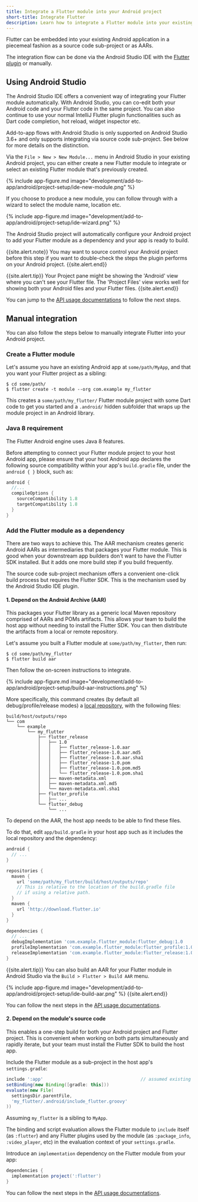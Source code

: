 ```yaml
---
title: Integrate a Flutter module into your Android project
short-title: Integrate Flutter
description: Learn how to integrate a Flutter module into your existing Android project.
---
```


Flutter can be embedded into your existing Android application in a piecemeal
fashion as a source code sub-project or as AARs.

The integration flow can be done via the Android Studio IDE with the
[Flutter plugin](https://plugins.jetbrains.com/plugin/9212-flutter) or manually.

## Using Android Studio

The Android Studio IDE offers a convenient way of integrating your Flutter
module automatically. With Android Studio, you can co-edit both your Android
code and your Flutter code in the same project. You can also continue to use
your normal IntelliJ Flutter plugin functionalities such as Dart code completion,
hot reload, widget inspector etc.

Add-to-app flows with Android Studio is only supported on Android Studio 3.6+
and only supports integrating via source code sub-project. See below for more
details on the distinction.

Via the `File > New > New Module...` menu in Android Studio in your existing
Android project, you can either create a new Flutter module to integrate or
select an existing Flutter module that's previously created.

{% include app-figure.md image="development/add-to-app/android/project-setup/ide-new-module.png" %}

If you choose to produce a new module, you can follow through with a wizard to
select the module name, location etc.

{% include app-figure.md image="development/add-to-app/android/project-setup/ide-wizard.png" %}

The Android Studio project will automatically configure your Android project
to add your Flutter module as a dependency and your app is ready to build.

{{site.alert.note}}
You may want to source control your Android project before this step if you
want to double-check the steps the plugin performs on your Android project.
{{site.alert.end}}

{{site.alert.tip}}
Your Project pane might be showing the 'Android' view where you can't see
your Flutter file. The 'Project Files' view works well for showing both your
Android files and your Flutter files.
{{site.alert.end}}

You can jump to the [API usage documentations](/docs/development/add-to-app/android/add-flutter-screen)
to follow the next steps.

## Manual integration

You can also follow the steps below to manually integrate Flutter into your
Android project.

### Create a Flutter module

Let's assume you have an existing Android app at `some/path/MyApp`, and that you
want your Flutter project as a sibling:
```terminal
$ cd some/path/
$ flutter create -t module --org com.example my_flutter
```
This creates a `some/path/my_flutter/` Flutter module project with some Dart
code to get you started and a `.android/` hidden subfolder that wraps up the
module project in an Android library.

### Java 8 requirement

The Flutter Android engine uses Java 8 features.

Before attempting to connect your Flutter module project to your host Android app,
please ensure that your host Android app declares the following source
compatibility within your app's `build.gradle` file, under the `android { }`
block, such as:

<?code-excerpt "MyApp/app/build.gradle" title?>
```gradle
android {
  //...
  compileOptions {
    sourceCompatibility 1.8
    targetCompatibility 1.8
  }
}
```

### Add the Flutter module as a dependency

There are two ways to achieve this. The AAR mechanism creates generic Android
AARs as intermediaries that packages your Flutter module. This is good when your
downstream app builders don't want to have the Flutter SDK installed. But
it adds one more build step if you build frequently.

The source code sub-project mechanism offers a convenient one-click build
process but requires the Flutter SDK. This is the mechanism used by the
Android Studio IDE plugin.

#### 1. Depend on the Android Archive (AAR)

This packages your Flutter library as a generic local Maven repository comprised
of AARs and POMs artifacts. This allows your team to build the host app without
needing to install the Flutter SDK. You can then distribute the artifacts from
a local or remote repository.

Let's assume you built a Flutter module at `some/path/my_flutter`, then run:
```terminal
$ cd some/path/my_flutter
$ flutter build aar
```

Then follow the on-screen instructions to integrate.

{% include app-figure.md image="development/add-to-app/android/project-setup/build-aar-instructions.png" %}

More specifically, this command creates (by default all debug/profile/release
modes) a [local repository](https://docs.gradle.org/current/userguide/repository_types.html#sub:maven_local), with the following files:

```text
build/host/outputs/repo
└── com
    └── example
        └── my_flutter
            ├── flutter_release
            │   ├── 1.0
            │   │   ├── flutter_release-1.0.aar
            │   │   ├── flutter_release-1.0.aar.md5
            │   │   ├── flutter_release-1.0.aar.sha1
            │   │   ├── flutter_release-1.0.pom
            │   │   ├── flutter_release-1.0.pom.md5
            │   │   └── flutter_release-1.0.pom.sha1
            │   ├── maven-metadata.xml
            │   ├── maven-metadata.xml.md5
            │   └── maven-metadata.xml.sha1
            ├── flutter_profile
            │   ├── ...
            └── flutter_debug
                └── ...
```

To depend on the AAR, the host app needs to be able to find these files.

To do that, edit `app/build.gradle` in your host app such as it includes
the local repository and the dependency:

<?code-excerpt "MyApp/app/build.gradle" title?>
```gradle
android {
  // ...
}

repositories {
  maven {
    url 'some/path/my_flutter/build/host/outputs/repo'
    // This is relative to the location of the build.gradle file
    // if using a relative path.
  }
  maven {
    url 'http://download.flutter.io'
  }
}

dependencies {
  // ...
  debugImplementation 'com.example.flutter_module:flutter_debug:1.0
  profileImplementation 'com.example.flutter_module:flutter_profile:1.0
  releaseImplementation 'com.example.flutter_module:flutter_release:1.0
}
```

{{site.alert.tip}}
You can also build an AAR for your Flutter module in Android Studio via
the `Build > Flutter > Build AAR` menu.

{% include app-figure.md image="development/add-to-app/android/project-setup/ide-build-aar.png" %}
{{site.alert.end}}

You can follow the next steps in the [API usage documentations](/docs/development/add-to-app/android/add-flutter-screen).

#### 2. Depend on the module's source code

This enables a one-step build for both your Android project and Flutter project.
This is convenient when working on both parts simultaneously and rapidly
iterate, but your team must install the Flutter SDK to build the host app.

Include the Flutter module as a sub-project in the host app's `settings.gradle`:

<?code-excerpt "MyApp/settings.gradle" title?>
```groovy
include ':app'                                     // assumed existing content
setBinding(new Binding([gradle: this]))                                 // new
evaluate(new File(                                                      // new
  settingsDir.parentFile,                                               // new
  'my_flutter/.android/include_flutter.groovy'                          // new
))                                                                      // new
```

Assuming `my_flutter` is a sibling to `MyApp`.

The binding and script evaluation allows the Flutter module to `include` itself
(as `:flutter`) and any Flutter plugins used by the module (as `:package_info`,
`:video_player`, etc) in the evaluation context of your `settings.gradle`.

Introduce an `implementation` dependency on the Flutter module from your app:
<?code-excerpt "MyApp/app/build.gradle" title?>
```groovy
dependencies {
  implementation project(':flutter')
}
```

You can follow the next steps in the [API usage documentations](/docs/development/add-to-app/android/add-flutter-screen).
